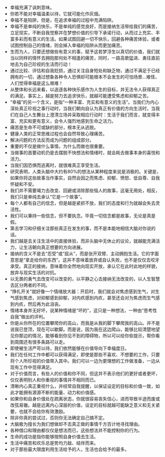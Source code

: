 - 幸福充满了讽刺意味。
- 你若不能对幸福温柔以待，它就可能化作灰烟。
- 幸福不是陷阱，但是，在追求幸福的过程中充满陷阱。
- 幸福不是单纯的快乐，不是单纯的感觉良好，而是接纳生活带给我们的痛苦，立足现实，不断自我觉察并在梦想价值的引导下承诺行动，从而过上充实、丰富多彩而有意义的生活。如果试图回避一切不快乐，回避各种痛苦体验，或者试图控制自己的情绪，则会掉入幸福的陷阱从而更加痛苦。
- 生而为人，只要还想做些有意义的事，赋予这若梦浮生以真切的价值，我们就当以同样的情怀去拥抱那何处不相逢的痛苦，同时，一路高歌猛进、勇往直前地去为自己珍视的生活而行动！
- 通过比较、评估和自我贬损，通过关注自身短处和缺乏物，通过不满足于已经拥有的一切，通过想象各种令人恐惧却可能根本不会发生的可怕场景…难怪，人们觉得幸福是这么艰难！
- 从整体和长远来看，以追逐各种快乐感作为人生的目标，并无法令人获得真正的满足。事实上，越是努力去追求快乐，就越可能遭受焦虑和抑郁之苦。
- “幸福”的另一个含义，是指“一种丰富、充实和有意义的生活”。当我们为内心深处真正珍视之事行动时，当我们朝向自认为真正有价值的方向生活时，当我们在自己人生舞台上澄清立场并采取相应行动时：生活于我们而言，就变得丰富、充实和更有意义，会令人强烈地感到生命之活力。
- 痛苦是生命不可或缺的部分，根本无从逃脱。
- 健康人类的正常思维过程也会自然导致心理痛苦。
- 解决问题的方法反而成为问题的组成部分。
- 重要的不仅是做什么事情，为什么而做也很重要。
- 当做事的首要动机仍是去摆脱不快想法和情绪时，就会耗去做事本身的喜悦和活力。
- 当我们因恐惧而逃离时，就很难真正享受生活。
- 研究表明，人类头脑中大约有80%的想法从某种程度来说是消极的。关键是，如果你将这些故事当作事实，自然会因之而焦虑、抑郁、愤怒、低自尊、自我怀疑和不安。
- 我们并不需要竭力去改变、回避或消除那些恼人的故事，这毫无用处，相反，我们只是单纯去承认“它是一个故事”。
- 每个人都有自己的信念，但是越是紧抓不放，我们的态度和行为就越会失去灵活性。
- 我们可以秉持一些信念，但不要执念。毕竟一切信念都是故事，无论是真是假。
- 第去学习和仔细关注那些真正在发生的事，而不是本能地相信大脑对你说的话。
- 我们越是去关注生活中的直接体验，而非头脑中无休止的议论，就越能充满活力，让生活朝向真正想要的方向进展。
- 接纳的含义不是去“忍受”或“屈从”，而是张开双臂、主动拥抱生活。它的字面意思是“拿走给你的东西”。这并不意味着放弃或自认失败，也不是仅仅去咬牙承受。真正的接纳，意味着你全然地向现实开放，承认它在此时此地的样貌，放弃与现实生活的对抗。
- 以无畏的勇气去改变可以改变的，以平静之心去接纳无法改变的，以人生智慧去区分两者的不同。
- “挣扎开关”就好像一个情绪放大器：开启时，我们就会对焦虑感到生气，对生气感到焦虑，对抑郁感到抑郁，对内疚感到内疚，甚至还会对为焦虑而生气感到内疚，然后再为此沮丧。
- 情绪本身并无好坏，说某种情绪是“坏的”，这只是一种想法，一种由“思考性自我”做出的评判。
- 你是从你所在的位置攀爬你的高山，而我是从我的脚下攀爬我的高山。并不是说我已登顶，现在可以歇脚。而是说，因为我在这边爬山，能够比较清楚地望见你那边的情况，能够看到你见不到的障碍物，所以可以给你些提示，帮你看到周围还有很多条路可以走。
- 即使被生活严苛以待，我们依然能够在价值导向下幸福度日。
- 我们在任何工作中都可以获得满足，即使是那些不喜欢、不想要的工作，只要将个人所珍视的价值带入其中。我们可以一边为更理想的工作做准备，一边从现有工作中觅得满足。
- 对于价值而言，有些人的价值和你不同，但这并不表示他们的更好或者更坏，仅仅表明别人和你重视的事情并不相同而已。
- 清晰内心真正重视什么，并经常自我提醒，以保证设定的目标和价值一致，如此才能拥有源源不断的能量、动力和价值感。
- 如果你和自身价值处在疏离状态，你就很容易丧失信心，进而导致半途而废或改弦易辙。越是远离内心深层的价值，设定的目标就越可能缺乏意义和无关紧要，也就不会给你有效激励。
- 除非你真的尝试过，否则你无法确定自己搞不定。
- 大脑极为擅长为我们想做却不去真正做的事情千方百计地寻找理由。
- 各种借口和理由都仅仅是想法而已，这些想法并不能控制你的行为。
- 生命的成功是指你能够按照自身价值去生活。
- 生活中痛苦和欢乐总是势均力敌、结伴而来。
- 对于那些最大限度利用生活给予的人，生活也会给予的最多。